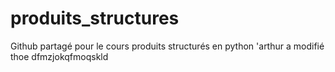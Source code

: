 # produits_structures
Github partagé pour le cours produits structurés en python
'arthur a modifié
thoe dfmzjokqfmoqskld
